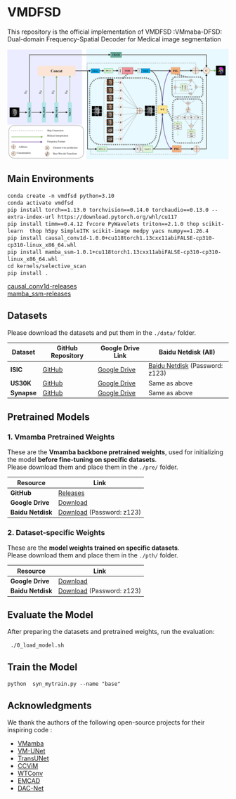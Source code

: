 # VMDFSD

This repository is the official implementation of VMDFSD :VMmaba-DFSD: Dual-domain Frequency-Spatial  Decoder for Medical image segmentation

![VMDFSD](stastic/DFSD.png)



## Main Environments

```
conda create -n vmdfsd python=3.10
conda activate vmdfsd
pip install torch==1.13.0 torchvision==0.14.0 torchaudio==0.13.0 --extra-index-url https://download.pytorch.org/whl/cu117
pip install timm==0.4.12 fvcore PyWavelets triton==2.1.0 thop scikit-learn  thop h5py SimpleITK scikit-image medpy yacs numpy==1.26.4
pip install causal_conv1d-1.0.0+cu118torch1.13cxx11abiFALSE-cp310-cp310-linux_x86_64.whl
pip install mamba_ssm-1.0.1+cu118torch1.13cxx11abiFALSE-cp310-cp310-linux_x86_64.whl
cd kernels/selective_scan
pip install .
```
[causal_conv1d-releases](https://github.com/Dao-AILab/causal-conv1d/releases)\
[mamba_ssm-releases](https://github.com/state-spaces/mamba/releases/)


 


## Datasets

Please download the datasets and put them in the `./data/` folder.

| Dataset     | GitHub Repository                                                 | Google Drive Link                                                                                   | Baidu Netdisk (All)                                                                 |
|-------------|-------------------------------------------------------------------|------------------------------------------------------------------------------------------------------|------------------------------------------------------------------------------------|
| **ISIC**    | [GitHub](https://github.com/JCruan519/VM-UNet)                   | [Google Drive](https://drive.google.com/file/d/1XM10fmAXndVLtXWOt5G0puYSQyI2veWy/view)               | [Baidu Netdisk](https://pan.baidu.com/s/1MQEcSFNne-UNdiaHTOI2rw) (Password: z123) |
| **US30K**   | [GitHub](https://github.com/xianlin7/SAMUS)                      | [Google Drive](https://drive.google.com/file/d/13MUXQIyCXqNscIKTLRIEHKtpak6MJby_/view)              | Same as above                                                                     |
| **Synapse** | [GitHub](https://github.com/Beckschen/TransUNet)                 | [Google Drive](https://drive.google.com/drive/folders/1ACJEoTp-uqfFJ73qS3eUObQh52nGuzCd)            | Same as above                                                                     |



## Pretrained Models

### 1. Vmamba Pretrained Weights
These are the **Vmamba backbone pretrained weights**, used for initializing the model **before fine-tuning on specific datasets**.  
Please download them and place them in the `./pre/` folder.

| Resource        | Link                                                                                       |
|-----------------|--------------------------------------------------------------------------------------------|
| **GitHub**      | [Releases](https://github.com/MzeroMiko/VMamba/releases)                                   |
| **Google Drive**| [Download](https://drive.google.com/file/d/1AJ65V7U49u8RJekxbpeSUmI6xqkyvsLb/view?usp=drive_link) |
| **Baidu Netdisk** | [Download](https://pan.baidu.com/s/1MQEcSFNne-UNdiaHTOI2rw) (Password: z123)                  |

### 2. Dataset-specific Weights
These are the **model weights trained on specific datasets**.  
Please download them and place them in the `./pth/` folder.

| Resource          | Link                                                                                       |
|-------------------|--------------------------------------------------------------------------------------------|
| **Google Drive**  | [Download](https://drive.google.com/drive/folders/1-oyT-8XoxN9G3na4p-jP_HfXXTnbmtph?usp=sharing) |
| **Baidu Netdisk** | [Download](https://pan.baidu.com/s/1MQEcSFNne-UNdiaHTOI2rw) (Password: z123)                  |

## Evaluate the Model

After preparing the datasets and pretrained weights, run the evaluation:

```
 ./0_load_model.sh 
```
## Train the Model
```
python  syn_mytrain.py --name "base" 
```
## Acknowledgments

We thank the authors of the following open-source projects for their inspiring code :

- [VMamba](https://github.com/MzeroMiko/VMamba)
- [VM-UNet](https://github.com/JCruan519/VM-UNet) 
- [TransUNet](https://github.com/Beckschen/TransUNet) 
- [CCViM](https://github.com/zymissy/CCViM)
- [WTConv](https://github.com/BGU-CS-VIL/WTConv) 
- [EMCAD](https://github.com/SLDGroup/EMCAD) 
- [DAC-Net](https://github.com/Phil-y/DAC-Net) 